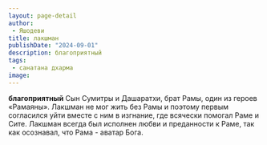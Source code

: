 ```yaml
---
layout: page-detail
author:
 - Яшодеви
title: лакшман
publishDate: "2024-09-01"
description: благоприятный
tags:
 - санатана дхарма
image: 
---
```


__благоприятный__
Сын Сумитры и Дашаратхи, брат Рамы, один из героев «Рамаяны». Лакшман не мог жить без Рамы и поэтому первым согласился уйти вместе с ним в изгнание, где всячески помогал Раме и Сите. Лакшман всегда был исполнен любви и преданности к Раме, так как осознавал, что Рама - аватар Бога.

